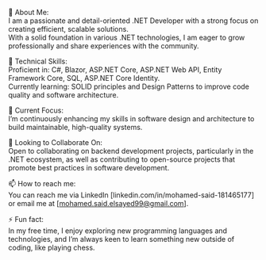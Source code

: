 👀 About Me:<br/>
I am a passionate and detail-oriented .NET Developer with a strong focus on creating efficient, scalable solutions.<br/>
With a solid foundation in various .NET technologies, I am eager to grow professionally and share experiences with the community.

🔧 Technical Skills:<br/>
Proficient in: C#, Blazor, ASP.NET Core, ASP.NET Web API, Entity Framework Core, SQL, ASP.NET Core Identity.<br/>
Currently learning: SOLID principles and Design Patterns to improve code quality and software architecture.

🌱 Current Focus:<br/>
I’m continuously enhancing my skills in software design and architecture to build maintainable, high-quality systems.

🤝 Looking to Collaborate On:<br/>
Open to collaborating on backend development projects, particularly in the .NET ecosystem, as well as contributing to open-source projects that promote best practices in software development.

📫 How to reach me:<br/>
You can reach me via LinkedIn [linkedin.com/in/mohamed-said-181465177] or email me at [mohamed.said.elsayed99@gmail.com].

⚡ Fun fact:<br/>
In my free time, I enjoy exploring new programming languages and technologies, and I’m always keen to learn something new outside of coding, like playing chess.

<!---
MohamedSaidEl-Sayed/MohamedSaidEl-Sayed is a ✨ special ✨ repository because its `README.md` (this file) appears on your GitHub profile.
You can click the Preview link to take a look at your changes.
--->
